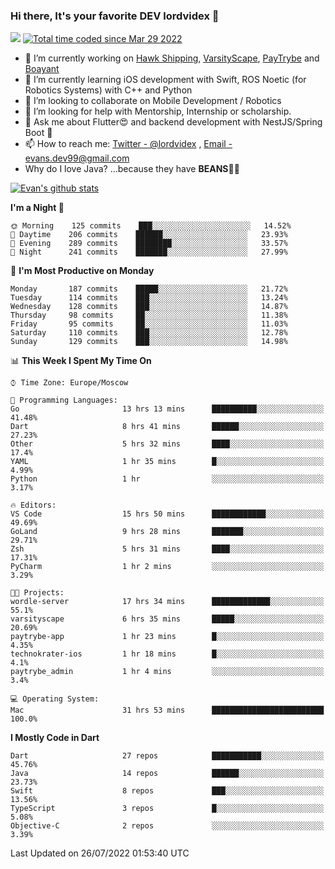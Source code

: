 ### Hi there, It's your favorite DEV lordvidex 👋
<img src="https://komarev.com/ghpvc/?username=lordvidex&label=Views&color=blue&style=plastic" /> <a href="https://wakatime.com/@0e56db35-d16b-410a-acc0-4085055304bf"><img src="https://wakatime.com/badge/user/0e56db35-d16b-410a-acc0-4085055304bf.svg" alt="Total time coded since Mar 29 2022" /></a>
<!--
**lordvidex/lordvidex** is a ✨ _special_ ✨ repository because its `README.md` (this file) appears on your GitHub profile.
Here are some ideas to get you started:
-->

- 🔭 I’m currently working on [Hawk Shipping](https://hawkshipping.com), [VarsityScape](https://varsityscape.com), [PayTrybe](https://www.paytrybe.com) and [Boayant](https://www.github.com/boayant-dev)
- 🌱 I’m currently learning iOS development with Swift, ROS Noetic (for Robotics Systems) with C++ and Python
- 👯 I’m looking to collaborate on Mobile Development / Robotics
- 🤔 I’m looking for help with Mentorship, Internship or scholarship.
- 💬 Ask me about Flutter😍 and backend development with NestJS/Spring Boot 🔮
- 📫 How to reach me: [Twitter - @lordvidex](https://twitter.com/lordvidex) , [Email - evans.dev99@gmail.com](mailto:evans.dev99@gmail.com?body=Hello%20Evans,)
- Why do I love Java? ...because they have **BEANS**🤤😋

<div>
<!-- <a href="https://github.com/lordvidex">
  <img src="https://github-readme-stats.vercel.app/api/top-langs/?username=lordvidex&theme=light" />
</a>    -->
<!-- [![Top Langs](https://github-readme-stats.vercel.app/api/top-langs/?username=lordvidex)](https://github.com/lordvidex/)  -->

<a href="https://github.com/lordvidex">
 <img src="https://github-readme-stats.vercel.app/api?username=lordvidex&show_icons=true&theme=light&line_height=27" alt="Evan's github stats"/>
</a>
</div>


<!--
  <a href="https://github.com/iampawan/FlutterExampleApps">
    <img align="center" src="https://github-readme-stats.vercel.app/api/pin/?username=iampawan&repo=FlutterExampleApps&theme=light" />

  </a>
  <a href="https://github.com/iampawan/VelocityX">
   <img align="center" src="https://github-readme-stats.vercel.app/api/pin/?username=iampawan&repo=VelocityX&theme=light" />
  </a>
-->
<!--START_SECTION:waka-->
**I'm a Night 🦉** 

```text
🌞 Morning    125 commits    ███░░░░░░░░░░░░░░░░░░░░░░   14.52% 
🌆 Daytime    206 commits    ██████░░░░░░░░░░░░░░░░░░░   23.93% 
🌃 Evening    289 commits    ████████░░░░░░░░░░░░░░░░░   33.57% 
🌙 Night      241 commits    ███████░░░░░░░░░░░░░░░░░░   27.99%

```
📅 **I'm Most Productive on Monday** 

```text
Monday       187 commits    █████░░░░░░░░░░░░░░░░░░░░   21.72% 
Tuesday      114 commits    ███░░░░░░░░░░░░░░░░░░░░░░   13.24% 
Wednesday    128 commits    ███░░░░░░░░░░░░░░░░░░░░░░   14.87% 
Thursday     98 commits     ██░░░░░░░░░░░░░░░░░░░░░░░   11.38% 
Friday       95 commits     ██░░░░░░░░░░░░░░░░░░░░░░░   11.03% 
Saturday     110 commits    ███░░░░░░░░░░░░░░░░░░░░░░   12.78% 
Sunday       129 commits    ███░░░░░░░░░░░░░░░░░░░░░░   14.98%

```


📊 **This Week I Spent My Time On** 

```text
⌚︎ Time Zone: Europe/Moscow

💬 Programming Languages: 
Go                       13 hrs 13 mins      ██████████░░░░░░░░░░░░░░░   41.48% 
Dart                     8 hrs 41 mins       ██████░░░░░░░░░░░░░░░░░░░   27.23% 
Other                    5 hrs 32 mins       ████░░░░░░░░░░░░░░░░░░░░░   17.4% 
YAML                     1 hr 35 mins        █░░░░░░░░░░░░░░░░░░░░░░░░   4.99% 
Python                   1 hr                ░░░░░░░░░░░░░░░░░░░░░░░░░   3.17%

🔥 Editors: 
VS Code                  15 hrs 50 mins      ████████████░░░░░░░░░░░░░   49.69% 
GoLand                   9 hrs 28 mins       ███████░░░░░░░░░░░░░░░░░░   29.71% 
Zsh                      5 hrs 31 mins       ████░░░░░░░░░░░░░░░░░░░░░   17.31% 
PyCharm                  1 hr 2 mins         ░░░░░░░░░░░░░░░░░░░░░░░░░   3.29%

🐱‍💻 Projects: 
wordle-server            17 hrs 34 mins      █████████████░░░░░░░░░░░░   55.1% 
varsityscape             6 hrs 35 mins       █████░░░░░░░░░░░░░░░░░░░░   20.69% 
paytrybe-app             1 hr 23 mins        █░░░░░░░░░░░░░░░░░░░░░░░░   4.35% 
technokrater-ios         1 hr 18 mins        █░░░░░░░░░░░░░░░░░░░░░░░░   4.1% 
paytrybe_admin           1 hr 4 mins         ░░░░░░░░░░░░░░░░░░░░░░░░░   3.4%

💻 Operating System: 
Mac                      31 hrs 53 mins      █████████████████████████   100.0%

```

**I Mostly Code in Dart** 

```text
Dart                     27 repos            ███████████░░░░░░░░░░░░░░   45.76% 
Java                     14 repos            ██████░░░░░░░░░░░░░░░░░░░   23.73% 
Swift                    8 repos             ███░░░░░░░░░░░░░░░░░░░░░░   13.56% 
TypeScript               3 repos             █░░░░░░░░░░░░░░░░░░░░░░░░   5.08% 
Objective-C              2 repos             ░░░░░░░░░░░░░░░░░░░░░░░░░   3.39%

```



 Last Updated on 26/07/2022 01:53:40 UTC
<!--END_SECTION:waka-->
